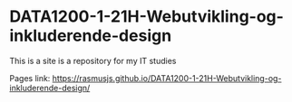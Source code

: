 # DATA1200-1-21H-Webutvikling-og-inkluderende-design
This is a site is a repository for my IT studies

Pages link: https://rasmusjs.github.io/DATA1200-1-21H-Webutvikling-og-inkluderende-design/
